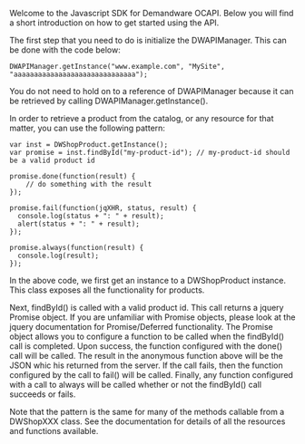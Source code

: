 Welcome to the Javascript SDK for Demandware OCAPI. Below you will find a short introduction on how to get started using the API.

The first step that you need to do is initialize the DWAPIManager. This can be done with the code below:

	DWAPIManager.getInstance("www.example.com", "MySite", "aaaaaaaaaaaaaaaaaaaaaaaaaaaaaa");

You do not need to hold on to a reference of DWAPIManager because it can be retrieved by calling DWAPIManager.getInstance().

In order to retrieve a product from the catalog, or any resource for that matter, you can use the following pattern:

	var inst = DWShopProduct.getInstance();
	var promise = inst.findById("my-product-id"); // my-product-id should be a valid product id
	
	promise.done(function(result) {
		// do something with the result
	});
	
	promise.fail(function(jqXHR, status, result) {
	  console.log(status + ": " + result);
	  alert(status + ": " + result);
	});
	
	promise.always(function(result) {
	  console.log(result);
	});

In the above code, we first get an instance to a DWShopProduct instance. This class exposes all the functionality for products.

Next, findById() is called with a valid product id. This call returns a jquery Promise object. If you are unfamiliar with Promise objects, please look at the jquery documentation for Promise/Deferred functionality. The Promise object allows you to configure a function to be called when the findById() call is completed. Upon success, the function configured with the done() call will be called. The result in the anonymous function above will be the JSON whic his returned from the server. If the call fails, then the function configured by the call to fail() will be called. Finally, any function configured with a call to always will be called whether or not the findById() call succeeds or fails.

Note that the pattern is the same for many of the methods callable from a DWShopXXX class. See the documentation for details of all the resources and functions available.

